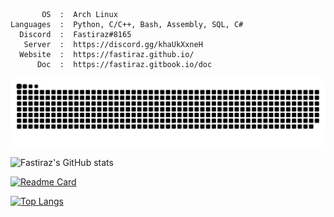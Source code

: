```text
       OS  :  Arch Linux
Languages  :  Python, C/C++, Bash, Assembly, SQL, C#
  Discord  :  Fastiraz#8165
   Server  :  https://discord.gg/khaUkXxneH
  Website  :  https://fastiraz.github.io/
      Doc  :  https://fastiraz.gitbook.io/doc
```

<a href="https://discord.gg/khaUkXxneH" target="_blank"><img src="https://github.com/Fastiraz/Fastiraz/blob/main/assets/github-contribution-grid-snake.svg" alt="snake"></a>

![Fastiraz's GitHub stats](https://github-readme-stats.vercel.app/api?username=fastiraz&show_icons=true&theme=midnight-purple)

[![Readme Card](https://github-readme-stats.vercel.app/api/pin/?username=Fastiraz&repo=Plate-Reader)](https://github.com/Fastiraz/Plate-Reader)

[![Top Langs](https://github-readme-stats.vercel.app/api/top-langs/?username=Fastiraz)](https://github.com/Fastiraz/)
